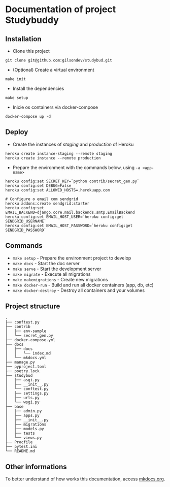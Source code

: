 
# Documentation of project Studybuddy

## Installation

- Clone this project
```shell
git clone git@github.com:gilsondev/studybud.git
```

- (Optional) Create a virtual environment
```shell
make init
```

- Install the dependencies
```shell
make setup
```

- Inicie os containers via docker-compose
```shell
docker-compose up -d
```

## Deploy

- Create the instances of _staging_ and _production_ of Heroku
```shell
heroku create instance-staging --remote staging
heroku create instance --remote production
```

- Prepare the environment with the commands below, using `-a <app-name>`
```shell
heroku config:set SECRET_KEY=`python contrib/secret_gen.py`
heroku config:set DEBUG=False
heroku config:set ALLOWED_HOSTS=.herokuapp.com

# Configure o email com sendgrid
heroku addons:create sendgrid:starter
heroku config:set EMAIL_BACKEND=django.core.mail.backends.smtp.EmailBackend
heroku config:set EMAIL_HOST_USER=`heroku config:get SENDGRID_USERNAME`
heroku config:set EMAIL_HOST_PASSWORD=`heroku config:get SENDGRID_PASSWORD`
```

## Commands

* `make setup` - Prepare the environment project to develop
* `make docs` - Start the doc server
* `make serve` - Start the development server
* `make migrate` - Execute all migrations
* `make makemigrations` - Create new migrations
* `make docker-run` - Build and run all docker containers (app, db, etc)
* `make docker-destroy` - Destroy all containers and your volumes

## Project structure

```
.
├── conftest.py
├── contrib
│   ├── env-sample
│   └── secret_gen.py
├── docker-compose.yml
├── docs
│   ├── docs
│   │   └── index.md
│   └── mkdocs.yml
├── manage.py
├── pyproject.toml
├── poetry.lock
├── studybud
│   ├── asgi.py
│   ├── __init__.py
│   └── conftest.py
│   ├── settings.py
│   ├── urls.py
│   └── wsgi.py
├── base
│   ├── admin.py
│   ├── apps.py
│   ├── __init__.py
│   ├── migrations
│   ├── models.py
│   ├── tests
│   └── views.py
├── Procfile
├── pytest.ini
└── README.md
```

## Other informations

To better understand of how works this documentation, access [mkdocs.org](https://mkdocs.org).
